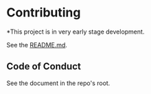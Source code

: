 # Contributing

*This project is in very early stage development.

See the [README.md](./README.md).

## Code of Conduct

See the document in the repo's root.
